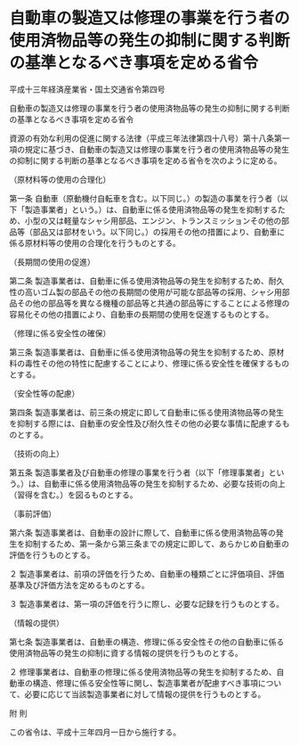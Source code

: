 # 自動車の製造又は修理の事業を行う者の使用済物品等の発生の抑制に関する判断の基準となるべき事項を定める省令

平成十三年経済産業省・国土交通省令第四号

自動車の製造又は修理の事業を行う者の使用済物品等の発生の抑制に関する判断の基準となるべき事項を定める省令

資源の有効な利用の促進に関する法律（平成三年法律第四十八号）第十八条第一項の規定に基づき、自動車の製造又は修理の事業を行う者の使用済物品等の発生の抑制に関する判断の基準となるべき事項を定める省令を次のように定める。

（原材料等の使用の合理化）

第一条 自動車（原動機付自転車を含む。以下同じ。）の製造の事業を行う者（以下「製造事業者」という。）は、自動車に係る使用済物品等の発生を抑制するため、小型の又は軽量なシャシ用部品、エンジン、トランスミッションその他の部品等（部品又は部材をいう。以下同じ。）の採用その他の措置により、自動車に係る原材料等の使用の合理化を行うものとする。

（長期間の使用の促進）

第二条 製造事業者は、自動車に係る使用済物品等の発生を抑制するため、耐久性の高いゴム製の部品その他の長期間の使用が可能な部品等の採用、シャシ用部品その他の部品等を異なる機種の部品等と共通の部品等にすることによる修理の容易化その他の措置により、自動車の長期間の使用を促進するものとする。

（修理に係る安全性の確保）

第三条 製造事業者は、自動車に係る使用済物品等の発生を抑制するため、原材料の毒性その他の特性に配慮することにより、修理に係る安全性を確保するものとする。

（安全性等の配慮）

第四条 製造事業者は、前三条の規定に即して自動車に係る使用済物品等の発生を抑制する際には、自動車の安全性及び耐久性その他の必要な事情に配慮するものとする。

（技術の向上）

第五条 製造事業者及び自動車の修理の事業を行う者（以下「修理事業者」という。）は、自動車に係る使用済物品等の発生を抑制するため、必要な技術の向上（習得を含む。）を図るものとする。

（事前評価）

第六条 製造事業者は、自動車の設計に際して、自動車に係る使用済物品等の発生を抑制するため、第一条から第三条までの規定に即して、あらかじめ自動車の評価を行うものとする。

２ 製造事業者は、前項の評価を行うため、自動車の種類ごとに評価項目、評価基準及び評価方法を定めるものとする。

３ 製造事業者は、第一項の評価を行うに際し、必要な記録を行うものとする。

（情報の提供）

第七条 製造事業者は、自動車の構造、修理に係る安全性その他の自動車に係る使用済物品等の発生の抑制に資する情報の提供を行うものとする。

２ 修理事業者は、自動車の修理に係る使用済物品等の発生を抑制するため、自動車の構造、修理に係る安全性等に関し、製造事業者が配慮すべき事項について、必要に応じて当該製造事業者に対して情報の提供を行うものとする。

附 則

この省令は、平成十三年四月一日から施行する。
